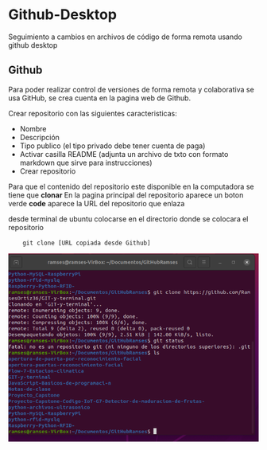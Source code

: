 # Github-Desktop
Seguimiento a cambios en archivos de código de forma remota usando github desktop

## Github
Para poder realizar control de versiones de forma remota y colaborativa se usa GitHub, se crea cuenta en la pagina web de Github.

Crear repositorio con las siguientes caracteristicas:
* Nombre
* Descripción
* Tipo publico (el tipo privado debe tener cuenta de paga)
* Activar casilla README (adjunta un archivo de txto con formato markdown que sirve para instrucciones)
* Crear repositorio

Para que el contenido del repositorio este disponible en la computadora se tiene que **clonar**
En la pagina principal del repositorio aparece un boton verde  **code** aparece la URL del repositorio que enlaza

desde terminal de ubuntu colocarse en el directorio donde se colocara el repositorio

        git clone [URL copiada desde Github]
        
![Git Clone](https://github.com/RamsesOrtiz36/Github-Desktop/blob/main/Git%20clone.png)
